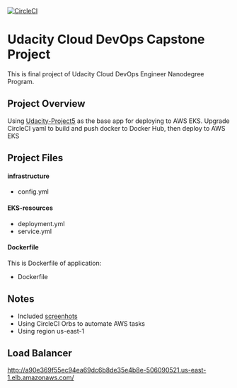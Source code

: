 [![CircleCI](https://circleci.com/gh/hungln9/Capstone.svg?style=shield)](https://circleci.com/gh/hungln9/Capstone)

# Udacity Cloud DevOps Capstone Project

This is final project of Udacity Cloud DevOps Engineer Nanodegree Program.

## Project Overview
Using [Udacity-Project5](https://github.com/hungln9/Capstone) as the base app for deploying to AWS EKS. Upgrade CircleCI yaml to build and push docker to Docker Hub, then deploy to AWS EKS

## Project Files

#### infrastructure

- config.yml

#### EKS-resources
- deployment.yml
- service.yml

#### Dockerfile

This is Dockerfile of application:
- Dockerfile

## Notes
- Included [screenhots](https://github.com/hungln9/Capstone/tree/main/screenshots)
- Using CircleCI Orbs to automate AWS tasks
- Using region us-east-1

## Load Balancer
http://a90e369f55ec94ea69dc6b8de35e4b8e-506090521.us-east-1.elb.amazonaws.com/

